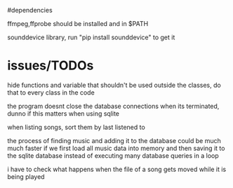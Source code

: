 #dependencies

ffmpeg,ffprobe should be installed and in $PATH

sounddevice library, run "pip install sounddevice" to get it

# issues/TODOs

hide functions and variable that shouldn't be used outside the classes,
do that to every class in the code

the program doesnt close the database connections when its terminated, dunno if this matters when using sqlite

when listing songs, sort them by last listened to

the process of finding music and adding it to the database could be much much faster if we first load all music data into memory and then saving it to the sqlite database instead of executing many database queries in a loop

i have to check what happens when the file of a song gets moved while it is being played
